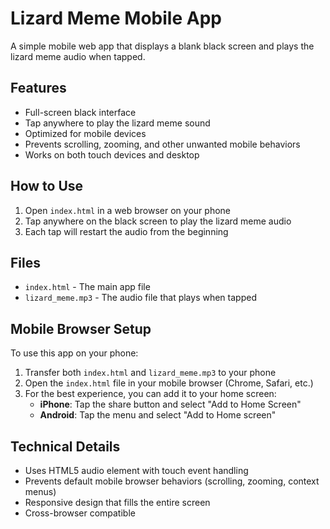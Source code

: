 # Lizard Meme Mobile App

A simple mobile web app that displays a blank black screen and plays the lizard meme audio when tapped.

## Features

- Full-screen black interface
- Tap anywhere to play the lizard meme sound
- Optimized for mobile devices
- Prevents scrolling, zooming, and other unwanted mobile behaviors
- Works on both touch devices and desktop

## How to Use

1. Open `index.html` in a web browser on your phone
2. Tap anywhere on the black screen to play the lizard meme audio
3. Each tap will restart the audio from the beginning

## Files

- `index.html` - The main app file
- `lizard_meme.mp3` - The audio file that plays when tapped

## Mobile Browser Setup

To use this app on your phone:

1. Transfer both `index.html` and `lizard_meme.mp3` to your phone
2. Open the `index.html` file in your mobile browser (Chrome, Safari, etc.)
3. For the best experience, you can add it to your home screen:
   - **iPhone**: Tap the share button and select "Add to Home Screen"
   - **Android**: Tap the menu and select "Add to Home screen"

## Technical Details

- Uses HTML5 audio element with touch event handling
- Prevents default mobile browser behaviors (scrolling, zooming, context menus)
- Responsive design that fills the entire screen
- Cross-browser compatible